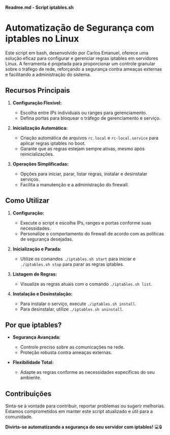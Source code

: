 **Readme.md - Script iptables.sh**

# Automatização de Segurança com iptables no Linux

Este script em bash, desenvolvido por Carlos Emanuel, oferece uma solução eficaz para configurar e gerenciar regras iptables em servidores Linux. A ferramenta é projetada para proporcionar um controle granular sobre o tráfego de rede, reforçando a segurança contra ameaças externas e facilitando a administração do sistema.

## Recursos Principais

1. **Configuração Flexível:**
   - Escolha entre IPs individuais ou ranges para gerenciamento.
   - Defina portas para bloquear o tráfego de gerenciamento e serviço.

2. **Inicialização Automática:**
   - Criação automática de arquivos `rc.local` e `rc-local.service` para aplicar regras iptables no boot.
   - Garante que as regras estejam sempre ativas, mesmo após reinicializações.

3. **Operações Simplificadas:**
   - Opções para iniciar, parar, listar regras, instalar e desinstalar serviços.
   - Facilita a manutenção e a administração do firewall.

## Como Utilizar

1. **Configuração:**
   - Execute o script e escolha IPs, ranges e portas conforme suas necessidades.
   - Personalize o comportamento do firewall de acordo com as políticas de segurança desejadas.

2. **Inicialização e Parada:**
   - Utilize os comandos `./iptables.sh start` para iniciar e `./iptables.sh stop` para parar as regras iptables.

3. **Listagem de Regras:**
   - Visualize as regras atuais com o comando `./iptables.sh list`.

4. **Instalação e Desinstalação:**
   - Para instalar o serviço, execute `./iptables.sh install`.
   - Para desinstalar, utilize `./iptables.sh uninstall`.

## Por que iptables?

- **Segurança Avançada:**
  - Controle preciso sobre as comunicações na rede.
  - Proteção robusta contra ameaças externas.

- **Flexibilidade Total:**
  - Adapte as regras conforme as necessidades específicas do seu ambiente.

## Contribuições

Sinta-se à vontade para contribuir, reportar problemas ou sugerir melhorias. Estamos comprometidos em manter este script atualizado e útil para a comunidade.

**Divirta-se automatizando a segurança do seu servidor com iptables!** 💻🔒
